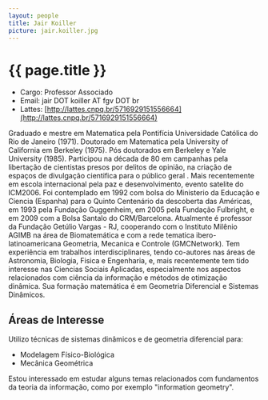 ```yaml
---
layout: people
title: Jair Koiller
picture: jair.koiller.jpg
---
```


# {{ page.title }}

- Cargo: Professor Associado
- Email: jair DOT koiller AT fgv DOT br
- Lattes: [http://lattes.cnpq.br/5716929151556664](http://lattes.cnpq.br/5716929151556664)

Graduado e mestre em Matematica pela Pontifícia Universidade Católica
do Rio de Janeiro (1971). Doutorado em Matematica pela University of
California em Berkeley (1975). Pós doutorados em Berkeley e Yale
University (1985). Participou na década de 80 em campanhas pela
libertação de cientistas presos por delitos de opinião, na criação de
espaços de divulgação cientifica para o público geral . Mais
recentemente em escola internacional pela paz e desenvolvimento,
evento satelite do ICM2006. Foi contemplado em 1992 com bolsa do
Ministerio da Educação e Ciencia (Espanha) para o Quinto Centenário da
descoberta das Américas, em 1993 pela Fundação Guggenheim, em 2005
pela Fundação Fulbright, e em 2009 com a Bolsa Santalo do
CRM/Barcelona. Atualmente é professor da Fundação Getúlio Vargas - RJ,
cooperando com o Instituto Milênio AGIMB na área de Biomatemática e
com a rede tematica ibero-latinoamericana Geometria, Mecanica e
Controle (GMCNetwork). Tem experiência em trabalhos
interdisciplinares, tendo co-autores nas áreas de Astronomia,
Biologia, Fisica e Engenharia, e, mais recentemente tem tido interesse
nas Ciencias Sociais Aplicadas, especialmente nos aspectos
relacionados com ciência da informação e métodos de otimização
dinâmica. Sua formação matemática é em Geometria Diferencial e
Sistemas Dinâmicos.

## Áreas de Interesse

Utilizo técnicas de sistemas dinâmicos e de geometria diferencial
para: 

- Modelagem Físico-Biológica
- Mecânica Geométrica

Estou interessado em estudar alguns temas relacionados com fundamentos
da teoria da informação, como por exemplo "information geometry".

